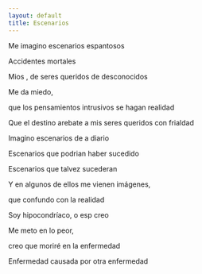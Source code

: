 ```yaml
---
layout: default
title: Escenarios
---
```




Me imagino escenarios espantosos

Accidentes mortales

Mios , de seres queridos de desconocidos

Me da miedo,

que los pensamientos intrusivos se hagan realidad

Que el destino arebate a mis seres queridos con frialdad

Imagino escenarios de a diario

Escenarios que podrian haber sucedido

Escenarios que talvez sucederan

Y en algunos de ellos me vienen imágenes,

que confundo con la realidad

Soy hipocondríaco, o esp creo

Me meto en lo peor,

creo que moriré en la enfermedad

Enfermedad causada por otra enfermedad
